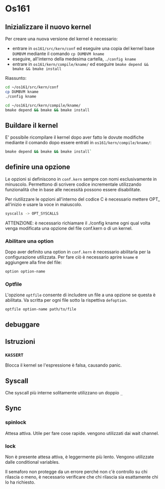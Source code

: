 # Os161

## Inizializzare il nuovo kernel

Per creare una nuova versione del kernel è necessario:

- entrare in `os161/src/kern/conf` ed eseguire una copia del kernel base `DUMBVM` mediante il comando `cp DUMBVM kname`
- eseguire, all'interno della medesima cartella, `./config kname`
- entrare in `os161/kern/compile/kname/` ed eseguire `bmake depend && bmake && bmake install`

Riassunto:

```bash
cd ~/os161/src/kern/conf
cp DUMBVM kname
./config kname

cd ~/os161/src/kern/compile/kname/
bmake depend && bmake && bmake install
```

## Buildare il kernel

E' possibile ricompilare il kernel dopo aver fatto le dovute modifiche mediante il comando dopo essere entrati in `os161/kern/compile/kname/`:

```bash
bmake depend && bmake && bmake install`
```

## definire una opzione

Le opzioni si definiscono in `conf.kern` sempre con nomi esclusivamente in minuscolo. Permettono di scrivere codice incrementale utilizzando funzionalità che in base alle necessità possono essere disabilitate.

Per riutilizzare le opzioni all'interno del codice C è necessario mettere OPT_ all'inizio e usare la voce in maiuscolo.

```bash
syscalls -> OPT_SYSCALLS
```
ATTENZIONE: è necessario richiamare il ./config kname ogni qual volta venga modificata una opzione del file conf.kern o di un kernel.

### Abilitare una option

Dopo aver definito una option in `conf.kern` è necessario abilitarla per la configurazione utilizzata. Per fare ciò è necessario aprire `kname` e aggiungere alla fine del file:

```bash
option option-name
```

### Optfile

L'opzione `optfile` consente di includere un file a una opzione se questa è abilitata. Va scritta per ogni file sotto la rispettiva `defoption`.

```bash
optfile option-name path/to/file
```

## debuggare

## Istruzioni

### `KASSERT`

Blocca il kernel se l'espressione è falsa, causando panic.

## Syscall

Che syscall più interne solitamente utilizzano un doppio `_`

## Sync

### spinlock

Attesa attiva. Utile per fare cose rapide. vengono utilizzati dai wait channel.

### lock

Non è presente attesa attiva, è leggermente più lento. Vengono utilizzate dalle conditional variables.

Il semaforo non protegge da un errore perché non c'è controllo su chi rilascia o meno, è necessario verificare che chi rilascia sia esattamente chi lo ha richiesto.
